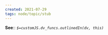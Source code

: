 ```yaml
---
created: 2021-07-29
tags: node/topic/stub
---
```


**See**:: 
*`$=customJS.dv_funcs.outlinedIn(dv, this)`*

